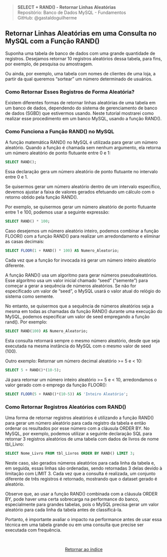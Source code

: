 > **SELECT + RAND() - Retornar Linhas Aleatórias**     
> Repositório: Banco de Dados MySQL - Fundamentos  
> GitHub: @gastaldoguilherme
&nbsp;


## Retornar Linhas Aleatórias em uma Consulta no MySQL com a Função RAND()

Suponha uma tabela de banco de dados com uma grande quantidade de registros. Desejamos retornar 10 registros aleatórios dessa tabela, para fins, por exemplo, de pesquisa ou amostragem.

Ou ainda, por exemplo, uma tabela com nomes de clientes de uma loja, a partir da qual queremos “sortear” um número determinado de usuários.

### Como Retornar Esses Registros de Forma Aleatória?

Existem diferentes formas de retornar linhas aleatórias de uma tabela em um banco de dados, dependendo do sistema de gerenciamento de banco de dados (SGBD) que estivermos usando. Neste tutorial mostrarei como realizar esse procedimento em um banco MySQL, usando a função RAND().

### Como Funciona a Função RAND() no MySQL

A função matemática RAND() no MySQL é utilizada para gerar um número aleatório. Quando a função é chamada sem nenhum argumento, ela retorna um número aleatório de ponto flutuante entre 0 e 1:

```sql
SELECT RAND();
```

Essa declaração gera um número aleatório de ponto flutuante no intervalo entre 0 e 1.

Se quisermos gerar um número aleatório dentro de um intervalo específico, devemos ajustar a faixa de valores gerados efetuando um cálculo com o retorno obtido pela função RAND(). 

Por exemplo, se quisermos gerar um número aleatório de ponto flutuante entre 1 e 100, podemos usar a seguinte expressão:

```sql
SELECT RAND() * 100;
```

Caso desejemos um número aleatório inteiro, podemos combinar a função FLOOR() com a função RAND() para realizar um arredondamento e eliminar as casas decimais:

```sql
SELECT FLOOR(1 + RAND() * 100) AS Numero_Aleatorio;
```

Cada vez que a função for invocada irá gerar um número inteiro aleatório diferente.

A função RAND() usa um algoritmo para gerar números pseudoaleatórios. Esse algoritmo usa um valor inicial chamado “seed” (“semente”) para começar a gerar a sequência de números aleatórios. Se não for especificado um valor de “seed”, o MySQL usará o valor atual do relógio do sistema como semente.

No entanto, se quisermos que a sequência de números aleatórios seja a mesma em todas as chamadas da função RAND() durante uma execução do MySQL, podemos especificar um valor de seed empregando a função rand(). Por exemplo:

```sql
SELECT RAND(100) AS Numero_Aleatorio;
```

Esta consulta retornará sempre o mesmo número aleatório, desde que seja executada na mesma instância do MySQL com o mesmo valor de seed (100).

Outro exemplo: Retornar um número decimal aleatório >= 5 e < 10:

```sql
SELECT 5 + RAND()*(10-5);
```

Já para retornar um número inteiro aleatório >= 5 e < 10, arredondamos o valor gerado com o emprego da função FLOOR():

```sql
SELECT FLOOR(5 + RAND()*(10-5)) AS 'Inteiro Aleatório';
```

### Como Retornar Registros Aleatórios com RAND()

Uma forma de retornar registros aleatórios é utilizando a função RAND() para gerar um número aleatório para cada registro da tabela e então ordenar os resultados por esse número com a cláusula ORDER BY. No MySQL, por exemplo, podemos utilizar a seguinte declaração SQL para retornar 3 registros aleatórios de uma tabela com dados de livros de nome tbl_Livro:

```sql
SELECT Nome_Livro FROM tbl_Livros ORDER BY RAND() LIMIT 3;
```

Neste caso, são gerados números aleatórios para cada linha da tabela e, em seguida, essas linhas são ordenadas, sendo retornadas 3 delas devido à limitação com LIMIT 3. Cada vez que a consulta é realizada, um conjunto diferente de três registros é retornado, mostrando que o dataset gerado é aleatório.

Observe que, ao usar a função RAND() combinada com a cláusula ORDER BY, pode haver uma certa sobrecarga na performance do banco, especialmente para grandes tabelas, pois o MySQL precisa gerar um valor aleatório para cada linha da tabela antes de classificá-la.

Portanto, é importante avaliar o impacto na performance antes de usar essa técnica em uma tabela grande ou em uma consulta que precise ser executada com frequência.


&nbsp;    

<div align="center">
   
[Retornar ao índice](/README.md)

</div>